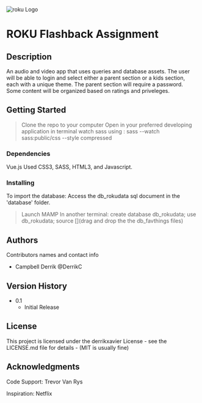 ![roku Logo](../images/roku_Readme.svg)
# ROKU Flashback Assignment

## Description
An audio and video app that uses queries and database assets. The user will be able to login and select either a parent section or a kids section, each with a unique theme. The parent section will require a password. Some content will be organized based on ratings and priveleges. 


## Getting Started
 >Clone the repo to your computer
 >Open in your preferred developing application
 >in terminal watch sass using : sass --watch sass:public/css --style compressed

 
### Dependencies
Vue.js
Used CSS3, SASS, HTML3, and Javascript. 


### Installing


To import the database: 
Access the db_rokudata sql document in the 'database' folder.

> Launch MAMP
In another terminal:
> create database db_rokudata;
> use db_rokudata;
>source [](drag and drop the the db_favthings files)

## Authors

Contributors names and contact info

* Campbell Derrik @DerrikC


## Version History

* 0.1
    * Initial Release

## License

This project is licensed under the derrikxavier License - see the LICENSE.md file for details - (MIT is usually fine)

## Acknowledgments


Code Support: 
Trevor Van Rys

Inspiration: 
Netflix
